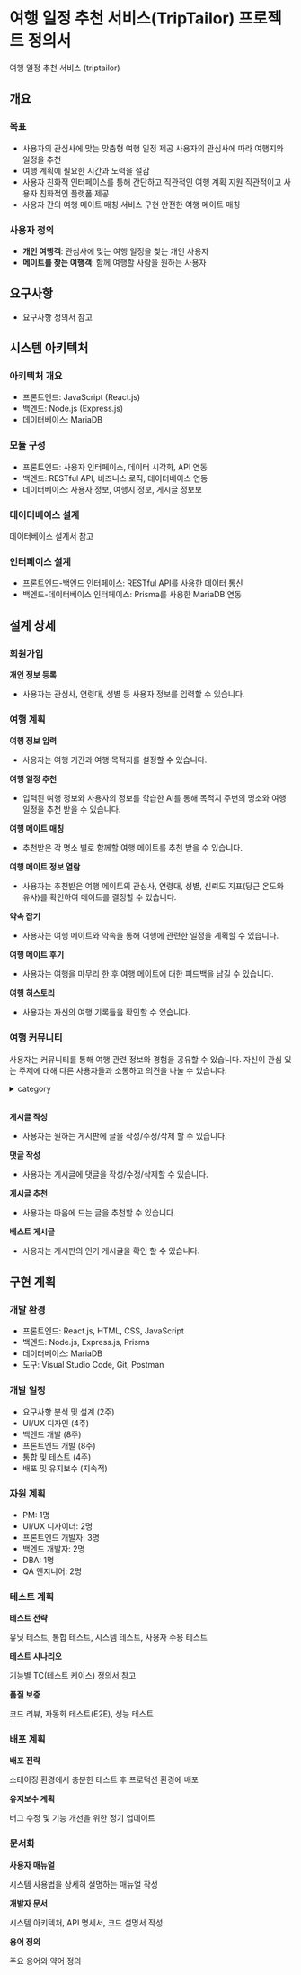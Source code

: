 # 여행 일정 추천 서비스(TripTailor) 프로젝트 정의서

여행 일정 추천 서비스 (triptailor)

## 개요

### 목표

- 사용자의 관심사에 맞는 맞춤형 여행 일정 제공
  사용자의 관심사에 따라 여행지와 일정을 추천
- 여행 계획에 필요한 시간과 노력을 절감
- 사용자 친화적 인터페이스를 통해 간단하고 직관적인 여행 계획 지원
  직관적이고 사용자 친화적인 플랫폼 제공
- 사용자 간의 여행 메이트 매칭 서비스 구현
  안전한 여행 메이트 매칭

### 사용자 정의

- **개인 여행객**: 관심사에 맞는 여행 일정을 찾는 개인 사용자
- **메이트를 찾는 여행객**: 함께 여행할 사람을 원하는 사용자

## 요구사항

- 요구사항 정의서 참고

## **시스템 아키텍처**

### **아키텍처 개요**

- 프론트엔드: JavaScript (React.js)
- 백엔드: Node.js (Express.js)
- 데이터베이스: MariaDB

### **모듈 구성**

- 프론트엔드: 사용자 인터페이스, 데이터 시각화, API 연동
- 백엔드: RESTful API, 비즈니스 로직, 데이터베이스 연동
- 데이터베이스: 사용자 정보, 여행지 정보, 게시글 정보보

### **데이터베이스 설계**

데이터베이스 설계서 참고

### **인터페이스 설계**

- 프론트엔드-백엔드 인터페이스: RESTful API를 사용한 데이터 통신
- 백엔드-데이터베이스 인터페이스: Prisma를 사용한 MariaDB 연동

## 설계 상세

### 회원가입

**개인 정보 등록**

- 사용자는 관심사, 연령대, 성별 등 사용자 정보를 입력할 수 있습니다.

### 여행 계획

**여행 정보 입력**

- 사용자는 여행 기간과 여행 목적지를 설정할 수 있습니다.

**여행 일정 추천**

- 입력된 여행 정보와 사용자의 정보를 학습한 AI를 통해 목적지 주변의 명소와 여행 일정을 추천 받을 수 있습니다.

**여행 메이트 매칭**

- 추천받은 각 명소 별로 함께할 여행 메이트를 추천 받을 수 있습니다.

**여행 메이트 정보 열람**

- 사용자는 추천받은 여행 메이트의 관심사, 연령대, 성별, 신뢰도 지표(당근 온도와 유사)를 확인하여 메이트를 결정할 수 있습니다.

**약속 잡기**

- 사용자는 여행 메이트와 약속을 통해 여행에 관련한 일정을 계획할 수 있습니다.

**여행 메이트 후기**

- 사용자는 여행을 마무리 한 후 여행 메이트에 대한 피드백을 남길 수 있습니다.

**여행 히스토리**

- 사용자는 자신의 여행 기록들을 확인할 수 있습니다.

### 여행 커뮤니티

사용자는 커뮤니티를 통해 여행 관련 정보와 경험을 공유할 수 있습니다. 자신이 관심 있는 주제에 대해 다른 사용자들과
소통하고 의견을 나눌 수 있습니다.

<details>
  <summary>category</summary>
  <div markdown="1">
    <ul>
      <li>자유게시판</li>
      <li>여행 메이트 모집 게시판</li>
      <li>여행 일정 및 후기 공유 게시판</li>
        - 사용자는 자신이 다녀온 여행지와 일정을 바탕으로 여행 코스를 작성하고, 다른 사용자들이 참고할 수 있도록 제공한다.<br/>
        - 사용자는 작성한 여행 코스를 커뮤니티에 공유하여, 다른 사용자들과 유용한 정보를 나누고 여행 계획에 도움을 줄 수 있다.<br/>
        - 사용자는 다른 사용자가 작성한 여행 코스를 참고 혹은 자신의 여행 일정에 반영하여, 여행 계획을 더욱 풍성하게 만들 수 있다.<br/>
      <li>맛집 추천 및 공유 게시판</li>
        - 사용자는 자신이 다녀온 여행지의 맛집을 추천하고 맛집 정보를 공유할 수 있다.<br/>
    </ul>
  </div>
</details><br/>

**게시글 작성**

- 사용자는 원하는 게시판에 글을 작성/수정/삭제 할 수 있습니다.

**댓글 작성**

- 사용자는 게시글에 댓글을 작성/수정/삭제할 수 있습니다.

**게시글 추천**

- 사용자는 마음에 드는 글을 추천할 수 있습니다.

**베스트 게시글**

- 사용자는 게시판의 인기 게시글을 확인 할 수 있습니다.


## **구현 계획**

### **개발 환경**

- 프론트엔드: React.js, HTML, CSS, JavaScript
- 백엔드: Node.js, Express.js, Prisma
- 데이터베이스: MariaDB
- 도구: Visual Studio Code, Git, Postman

### **개발 일정**

- 요구사항 분석 및 설계 (2주)
- UI/UX 디자인 (4주)
- 백엔드 개발 (8주)
- 프론트엔드 개발 (8주)
- 통합 및 테스트 (4주)
- 배포 및 유지보수 (지속적)

### **자원 계획**

- PM: 1명
- UI/UX 디자이너: 2명
- 프론트엔드 개발자: 3명
- 백엔드 개발자: 2명
- DBA: 1명
- QA 엔지니어: 2명

### **테스트 계획**

**테스트 전략**

유닛 테스트, 통합 테스트, 시스템 테스트, 사용자 수용 테스트

**테스트 시나리오**

기능별 TC(테스트 케이스) 정의서 참고

**품질 보증**

코드 리뷰, 자동화 테스트(E2E), 성능 테스트

### **배포 계획**

**배포 전략**

스테이징 환경에서 충분한 테스트 후 프로덕션 환경에 배포

**유지보수 계획**

버그 수정 및 기능 개선을 위한 정기 업데이트

### **문서화**

**사용자 매뉴얼**

시스템 사용법을 상세히 설명하는 매뉴얼 작성

**개발자 문서**

시스템 아키텍처, API 명세서, 코드 설명서 작성

**용어 정의**

주요 용어와 약어 정의
